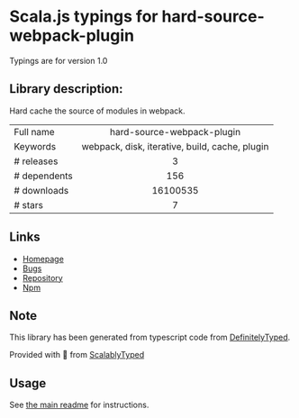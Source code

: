 
# Scala.js typings for hard-source-webpack-plugin

Typings are for version 1.0

## Library description:
Hard cache the source of modules in webpack.

|                    |                 |
| ------------------ | :-------------: |
| Full name          | hard-source-webpack-plugin |
| Keywords           | webpack, disk, iterative, build, cache, plugin |
| # releases         | 3 |
| # dependents       | 156 |
| # downloads        | 16100535 |
| # stars            | 7 |

## Links
- [Homepage](https://github.com/mzgoddard/hard-source-webpack-plugin#readme)
- [Bugs](https://github.com/mzgoddard/hard-source-webpack-plugin/issues)
- [Repository](https://github.com/mzgoddard/hard-source-webpack-plugin)
- [Npm](https://www.npmjs.com/package/hard-source-webpack-plugin)
    


## Note
This library has been generated from typescript code from [DefinitelyTyped](https://definitelytyped.org).

Provided with :purple_heart: from [ScalablyTyped](https://github.com/oyvindberg/ScalablyTyped)

## Usage
See [the main readme](../../readme.md) for instructions.


